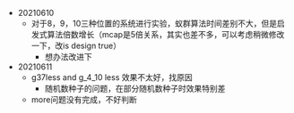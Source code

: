 - 20210610
  - 对于8，9，10三种位置的系统进行实验，蚁群算法时间差别不大，但是启发式算法倍数增长（mcap是5倍关系，其实也差不多，可以考虑稍微修改一下，改is design true）
    - 想办法改进下
- 20210611
  - g37less and g_4_10 less 效果不太好，找原因
    - 随机数种子的问题，在部分随机数种子时效果特别差
  - more问题没有完成，不好判断

